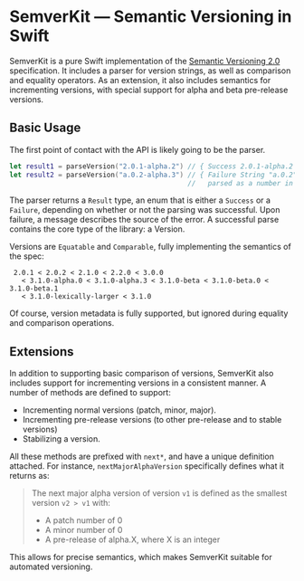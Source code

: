 # SemverKit — Semantic Versioning in Swift

SemverKit is a pure Swift implementation of the [Semantic Versioning 2.0][semver2] specification.
It includes a parser for version strings, as well as comparison and equality operators. As
an extension, it also includes semantics for incrementing versions, with special support for
alpha and beta pre-release versions.

## Basic Usage

The first point of contact with the API is likely going to be the parser.

```swift
let result1 = parseVersion("2.0.1-alpha.2") // { Success 2.0.1-alpha.2 }
let result2 = parseVersion("a.0.2-alpha.3") // { Failure String "a.0.2" could not be
                                            //   parsed as a number in normal version: "a.0.2" }
```

The parser returns a `Result` type, an enum that is either a `Success` or a `Failure`,
depending on whether or not the parsing was successful. Upon failure, a message describes
the source of the error. A successful parse contains the core type of the library: a Version.

Versions are `Equatable` and `Comparable`, fully implementing the semantics of the spec:

```
 2.0.1 < 2.0.2 < 2.1.0 < 2.2.0 < 3.0.0
   < 3.1.0-alpha.0 < 3.1.0-alpha.3 < 3.1.0-beta < 3.1.0-beta.0 < 3.1.0-beta.1
   < 3.1.0-lexically-larger < 3.1.0
```

Of course, version metadata is fully supported, but ignored during equality and comparison
operations.

## Extensions

In addition to supporting basic comparison of versions, SemverKit also includes support for
incrementing versions in a consistent manner. A number of methods are defined to support:

* Incrementing normal versions (patch, minor, major).
* Incrementing pre-release versions (to other pre-release and to stable versions)
* Stabilizing a version.

All these methods are prefixed with `next*`, and have a unique definition attached. For
instance, `nextMajorAlphaVersion` specifically defines what it returns as:

> The next major alpha version of version `v1` is defined as the smallest version `v2 > v1` with:
>    - A patch number of 0
>    - A minor number of 0
>    - A pre-release of alpha.X, where X is an integer

This allows for precise semantics, which makes SemverKit suitable for automated versioning.

[semver2]: http://semver.org/spec/v2.0.0.html
